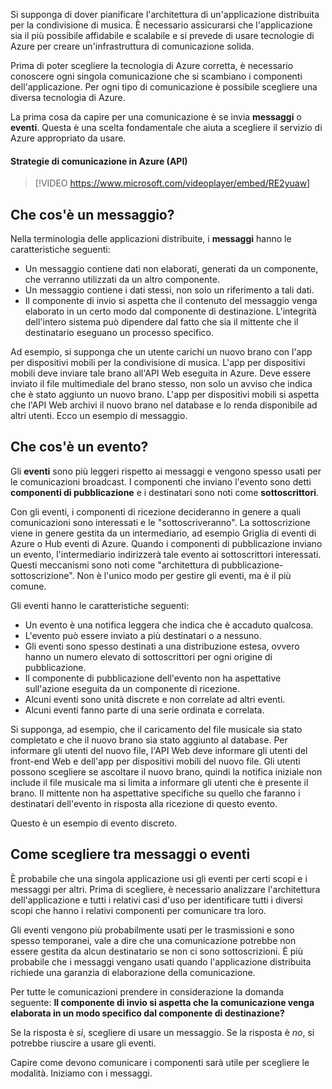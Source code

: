 Si supponga di dover pianificare l'architettura di un'applicazione distribuita per la condivisione di musica. È necessario assicurarsi che l'applicazione sia il più possibile affidabile e scalabile e si prevede di usare tecnologie di Azure per creare un'infrastruttura di comunicazione solida.

Prima di poter scegliere la tecnologia di Azure corretta, è necessario conoscere ogni singola comunicazione che si scambiano i componenti dell'applicazione. Per ogni tipo di comunicazione è possibile scegliere una diversa tecnologia di Azure.

La prima cosa da capire per una comunicazione è se invia **messaggi** o **eventi**. Questa è una scelta fondamentale che aiuta a scegliere il servizio di Azure appropriato da usare.

#### <a name="communication-strategies-in-azure-apis"></a>Strategie di comunicazione in Azure (API)

> [!VIDEO https://www.microsoft.com/videoplayer/embed/RE2yuaw]

## <a name="what-is-a-message"></a>Che cos'è un messaggio?
Nella terminologia delle applicazioni distribuite, i **messaggi** hanno le caratteristiche seguenti:

- Un messaggio contiene dati non elaborati, generati da un componente, che verranno utilizzati da un altro componente.
- Un messaggio contiene i dati stessi, non solo un riferimento a tali dati.
- Il componente di invio si aspetta che il contenuto del messaggio venga elaborato in un certo modo dal componente di destinazione. L'integrità dell'intero sistema può dipendere dal fatto che sia il mittente che il destinatario eseguano un processo specifico.

Ad esempio, si supponga che un utente carichi un nuovo brano con l'app per dispositivi mobili per la condivisione di musica. L'app per dispositivi mobili deve inviare tale brano all'API Web eseguita in Azure. Deve essere inviato il file multimediale del brano stesso, non solo un avviso che indica che è stato aggiunto un nuovo brano. L'app per dispositivi mobili si aspetta che l'API Web archivi il nuovo brano nel database e lo renda disponibile ad altri utenti. Ecco un esempio di messaggio.

## <a name="what-is-an-event"></a>Che cos'è un evento?

Gli **eventi** sono più leggeri rispetto ai messaggi e vengono spesso usati per le comunicazioni broadcast. I componenti che inviano l'evento sono detti **componenti di pubblicazione** e i destinatari sono noti come **sottoscrittori**.

Con gli eventi, i componenti di ricezione decideranno in genere a quali comunicazioni sono interessati e le "sottoscriveranno". La sottoscrizione viene in genere gestita da un intermediario, ad esempio Griglia di eventi di Azure o Hub eventi di Azure. Quando i componenti di pubblicazione inviano un evento, l'intermediario indirizzerà tale evento ai sottoscrittori interessati. Questi meccanismi sono noti come "architettura di pubblicazione-sottoscrizione". Non è l'unico modo per gestire gli eventi, ma è il più comune.

Gli eventi hanno le caratteristiche seguenti:

- Un evento è una notifica leggera che indica che è accaduto qualcosa.
- L'evento può essere inviato a più destinatari o a nessuno.
- Gli eventi sono spesso destinati a una distribuzione estesa, ovvero hanno un numero elevato di sottoscrittori per ogni origine di pubblicazione.
- Il componente di pubblicazione dell'evento non ha aspettative sull'azione eseguita da un componente di ricezione.
- Alcuni eventi sono unità discrete e non correlate ad altri eventi. 
- Alcuni eventi fanno parte di una serie ordinata e correlata.  

Si supponga, ad esempio, che il caricamento del file musicale sia stato completato e che il nuovo brano sia stato aggiunto al database. Per informare gli utenti del nuovo file, l'API Web deve informare gli utenti del front-end Web e dell'app per dispositivi mobili del nuovo file. Gli utenti possono scegliere se ascoltare il nuovo brano, quindi la notifica iniziale non include il file musicale ma si limita a informare gli utenti che è presente il brano. Il mittente non ha aspettative specifiche su quello che faranno i destinatari dell'evento in risposta alla ricezione di questo evento.

Questo è un esempio di evento discreto.

## <a name="how-to-choose-messages-or-events"></a>Come scegliere tra messaggi o eventi

È probabile che una singola applicazione usi gli eventi per certi scopi e i messaggi per altri. Prima di scegliere, è necessario analizzare l'architettura dell'applicazione e tutti i relativi casi d'uso per identificare tutti i diversi scopi che hanno i relativi componenti per comunicare tra loro.

Gli eventi vengono più probabilmente usati per le trasmissioni e sono spesso temporanei, vale a dire che una comunicazione potrebbe non essere gestita da alcun destinatario se non ci sono sottoscrizioni. È più probabile che i messaggi vengano usati quando l'applicazione distribuita richiede una garanzia di elaborazione della comunicazione.

Per tutte le comunicazioni prendere in considerazione la domanda seguente: **Il componente di invio si aspetta che la comunicazione venga elaborata in un modo specifico dal componente di destinazione?**

Se la risposta è _sì_, scegliere di usare un messaggio. Se la risposta è _no_, si potrebbe riuscire a usare gli eventi.

Capire come devono comunicare i componenti sarà utile per scegliere le modalità. Iniziamo con i messaggi.